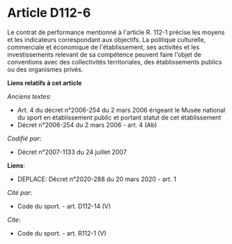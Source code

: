 # Article D112-6

Le contrat de performance mentionné à l'article R. 112-1 précise les moyens et les indicateurs correspondant aux objectifs.
La politique culturelle, commerciale et économique de l'établissement, ses activités et les investissements relevant de sa
compétence peuvent faire l'objet de conventions avec des collectivités territoriales, des établissements publics ou des
organismes privés.

**Liens relatifs à cet article**

_Anciens textes_:

  - Art. 4 du décret n°2006-254 du 2 mars 2006 érigeant le Musée national du sport en établissement public et portant statut de cet établissement
  - Décret n°2006-254 du 2 mars 2006 - art. 4 (Ab)

_Codifié par_:

  - Décret n°2007-1133 du 24 juillet 2007

**Liens**:

  - DEPLACE: Décret n°2020-288 du 20 mars 2020 - art. 1

_Cité par_:

  - Code du sport. - art. D112-14 (V)

_Cite_:

  - Code du sport. - art. R112-1 (V)
